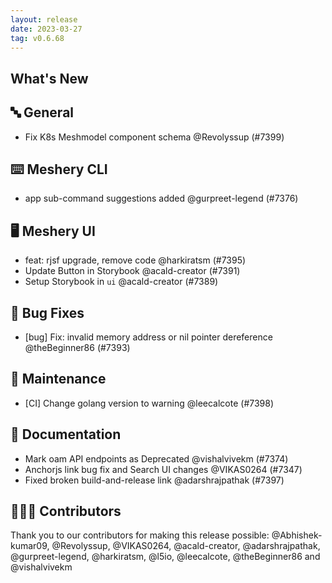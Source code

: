 ```yaml
---
layout: release
date: 2023-03-27
tag: v0.6.68
---
```


## What's New

## 🔤 General

- Fix K8s Meshmodel component schema @Revolyssup (#7399)

## ⌨️ Meshery CLI

- app sub-command suggestions added @gurpreet-legend (#7376)

## 🖥 Meshery UI

- feat: rjsf upgrade, remove code @harkiratsm (#7395)
- Update Button in Storybook @acald-creator (#7391)
- Setup Storybook in `ui` @acald-creator (#7389)

## 🐛 Bug Fixes

- [bug] Fix: invalid memory address or nil pointer dereference @theBeginner86 (#7393)

## 🧰 Maintenance

- [CI] Change golang version to warning @leecalcote (#7398)

## 📖 Documentation

- Mark oam API endpoints as Deprecated @vishalvivekm (#7374)
- Anchorjs link bug fix and Search UI changes @VIKAS0264 (#7347)
- Fixed broken build-and-release link @adarshrajpathak (#7397)

## 👨🏽‍💻 Contributors

Thank you to our contributors for making this release possible:
@Abhishek-kumar09, @Revolyssup, @VIKAS0264, @acald-creator, @adarshrajpathak, @gurpreet-legend, @harkiratsm, @l5io, @leecalcote, @theBeginner86 and @vishalvivekm

